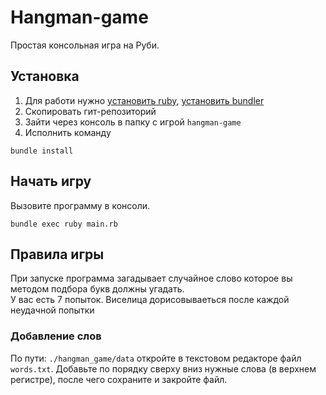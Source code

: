 # Hangman-game
Простая консольная игра на Руби.

## Установка
1. Для работи нужно [установить ruby][1], [установить bundler][2]
1. Скопировать гит-репозиторий
2. Зайти через консоль в папку с игрой `hangman-game`
3. Исполнить команду
```
bundle install
```

## Начать игру
Вызовите программу в консоли.
```
bundle exec ruby main.rb
```

## Правила игры
При запуске программа загадывает случайное слово которое вы методом подбора букв должны угадать.  
У вас есть 7 попыток. Виселица дорисовываеться после каждой неудачной попытки

### Добавление слов
По пути: `./hangman_game/data` откройте в текстовом редакторе файл `words.txt`.
Добавьте по порядку сверху вниз нужные слова (в верхнем регистре), после чего 
сохраните и закройте файл.


[1]: https://www.ruby-lang.org/ru/documentation/installation/
[2]: https://github.com/rubygems/bundler
